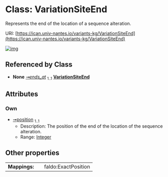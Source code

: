 
# Class: VariationSiteEnd

Represents the end of the location of a sequence alteration.

URI: [https://ican.univ-nantes.io/variants-kg/VariationSiteEnd](https://ican.univ-nantes.io/variants-kg/VariationSiteEnd)


[![img](https://yuml.me/diagram/nofunky;dir:TB/class/[VariationSite]++-%20ends_at%201..1>[VariationSiteEnd&#124;position:integer],[VariationSite])](https://yuml.me/diagram/nofunky;dir:TB/class/[VariationSite]++-%20ends_at%201..1>[VariationSiteEnd&#124;position:integer],[VariationSite])

## Referenced by Class

 *  **None** *[➞ends_at](variationSite__ends_at.md)*  <sub>1..1</sub>  **[VariationSiteEnd](VariationSiteEnd.md)**

## Attributes


### Own

 * [➞position](variationSiteEnd__position.md)  <sub>1..1</sub>
     * Description: The position of the end of the location of the sequence alteration.
     * Range: [Integer](types/Integer.md)

## Other properties

|  |  |  |
| --- | --- | --- |
| **Mappings:** | | faldo:ExactPosition |